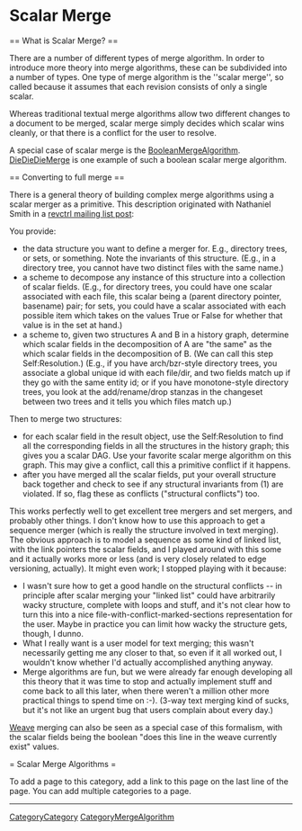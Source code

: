 # Scalar Merge

== What is Scalar Merge? ==

There are a number of different types of merge algorithm.  In order to introduce more theory into merge algorithms, these can be subdivided into a number of types.  One type of merge algorithm is the ''scalar merge'', so called because it assumes that each revision consists of only a single scalar.

Whereas traditional textual merge algorithms allow two different changes to a document to be merged, scalar merge simply decides which scalar wins cleanly, or that there is a conflict for the user to resolve.

A special case of scalar merge is the [BooleanMergeAlgorithm](BooleanMergeAlgorithm.md).  [DieDieDieMerge](DieDieDieMerge.md) is one example of such a boolean scalar merge algorithm.

== Converting to full merge ==

There is a general theory of building complex merge algorithms using a scalar merger as a primitive.  This description originated with Nathaniel Smith in a [revctrl mailing list post](http://article.gmane.org/gmane.comp.version-control.revctrl/189):

You provide:
  * the data structure you want to define a merger for.  E.g., directory trees, or sets, or something.  Note the invariants of this structure.  (E.g., in a directory tree, you cannot have two distinct files with the same name.)
  * a scheme to decompose any instance of this structure into a collection of scalar fields.  (E.g., for directory trees, you could have one scalar associated with each file, this scalar being a (parent directory pointer, basename) pair; for sets, you could have a scalar associated with each possible item which takes on the values True or False for whether that value is in the set at hand.)
  * a scheme to, given two structures A and B in a history graph, determine which scalar fields in the decomposition of A are "the same" as the which scalar fields in the decomposition of B.  (We can call this step Self:Resolution.)  (E.g., if you have arch/bzr-style directory trees, you associate a global unique id with each file/dir, and two fields match up if they go with the same entity id; or if you have monotone-style directory trees, you look at the add/rename/drop stanzas in the changeset between two trees and it tells you which files match up.)

Then to merge two structures:
   * for each scalar field in the result object, use the Self:Resolution to find all the corresponding fields in all the structures in the history graph; this gives you a scalar DAG.  Use your favorite scalar merge algorithm on this graph.  This may give a conflict, call this a primitive conflict if it happens.
   * after you have merged all the scalar fields, put your overall structure back together and check to see if any structural invariants from (1) are violated.  If so, flag these as conflicts ("structural conflicts") too.

This works perfectly well to get excellent tree mergers and set mergers, and probably other things.  I don't know how to use this approach to get a sequence merger (which is really the structure involved in text merging).  The obvious approach is to model a sequence as some kind of linked list, with the link pointers the scalar fields, and I played around with this some and it actually works more or less (and is very closely related to edge versioning, actually).  It might even work; I stopped playing with it because:
   * I wasn't sure how to get a good handle on the structural conflicts -- in principle after scalar merging your "linked list" could have arbitrarily wacky structure, complete with loops and stuff, and it's not clear how to turn this into a nice file-with-conflict-marked-sections representation for the user. Maybe in practice you can limit how wacky the structure gets, though, I dunno.
   * What I really want is a user model for text merging; this wasn't necessarily getting me any closer to that, so even if it all worked out, I wouldn't know whether I'd actually accomplished anything anyway.
   * Merge algorithms are fun, but we were already far enough developing all this theory that it was time to stop and actually implement stuff and come back to all this later, when there weren't a million other more practical things to spend time on :-).  (3-way text merging kind of sucks, but it's not like an urgent bug that users complain about every day.)

[Weave](Weave.md) merging can also be seen as a special case of this formalism, with the scalar fields being the boolean "does this line in the weave currently exist" values.

= Scalar Merge Algorithms =

To add a page to this category, add a link to this page on the last line of the page. You can add multiple categories to a page.

----

[CategoryCategory](CategoryCategory.md) [CategoryMergeAlgorithm](CategoryMergeAlgorithm.md)
